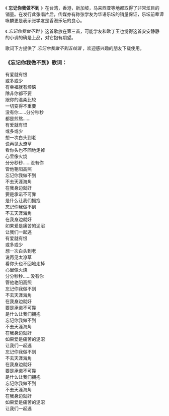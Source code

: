 

《 **忘记你我做不到**
》在台湾，香港，新加坡，马来西亚等地都取得了非常炫目的销量。在发行此张唱片后，传媒亦有称张学友为华语乐坛的销量保证，乐坛前辈谭咏麟更是表示张学友是香港乐坛的良心。

《 _忘记你我做不到_ 》这首歌放在第三首，可能学友和欧丁玉也觉得这首安安静静的小调的确是上品，对它抱有期望。

歌词下方提供了 _忘记你我做不到五线谱_ ，欢迎感兴趣的朋友下载使用。

### 《忘记你我做不到》歌词：

有爱就有恨  
或多或少  
有幸福就有烦恼  
除非你都不要  
跟你的温柔比较  
一切变得不重要  
没有你......分分秒秒  
都是煎熬......  
有爱就有恨  
或多或少  
想一次白头到老  
说再见太潦草  
看你头也不回地走掉  
心里像火烧  
分分秒秒......没有你  
管他艳阳高照  
忘记你我做不到  
不去天涯海角  
在我身边就好  
要是承诺不可靠  
是什么让我们拥抱  
忘记你我做不到  
不去天涯海角  
在我身边就好  
如果爱是痛苦的泥沼  
让我们一起逃  
有爱就有恨  
或多或少  
想一次白头到老  
说再见太潦草  
看你头也不回地走掉  
心里像火烧  
分分秒秒......没有你  
管他艳阳高照  
忘记你我做不到  
不去天涯海角  
在我身边就好  
要是承诺不可靠  
是什么让我们拥抱  
忘记你我做不到  
不去天涯海角  
在我身边就好  
如果爱是痛苦的泥沼  
让我们一起逃  
忘记你我做不到  
不去天涯海角  
在我身边就好  
要是承诺不可靠  
是什么让我们拥抱  
忘记你我做不到  
不去天涯海角  
在我身边就好  
如果爱是痛苦的泥沼  
让我们一起逃

